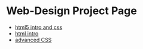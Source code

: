 # Web-Design Project Page

<ul> 
    <li><a href="html5_intro_css/index.html" target="_blank">html5 intro and css</a></li>
    <li><a href="intro_to_html/index.html" target="_blank">html intro</a></li>
    <li><a href="adv_css/index.html" target="_blank">advanced CSS</a></li>
</ul>
